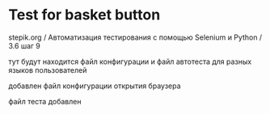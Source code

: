 # Test for basket button

stepik.org / Автоматизация тестирования с помощью Selenium и Python / 3.6 шаг 9

тут будут находится файл конфигурации и файл автотеста для разных языков пользователей

добавлен файл конфигурации открытия браузера

файл теста добавлен
